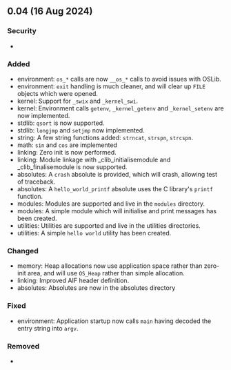 ## 0.04 (16 Aug 2024)

### Security
- 

### Added
- environment: `os_*` calls are now `__os_*` calls to avoid issues with OSLib.
- environment: `exit` handling is much cleaner, and will clear up `FILE` objects which were opened.
- kernel: Support for `_swix` and `_kernel_swi`.
- kernel: Environment calls `getenv`, `_kernel_getenv` and `_kernel_setenv` are now implemented.
- stdlib: `qsort` is now supported.
- stdlib: `longjmp` and `setjmp` now implemented.
- string: A few string functions added: `strncat`, `strspn`, `strcspn`.
- math: `sin` and `cos` are implemented
- linking: Zero init is now performed.
- linking: Module linkage with _clib_initialisemodule and _clib_finalisemodule is now supported.
- absolutes: A `crash` absolute is provided, which will crash, allowing test of traceback.
- absolutes: A `hello_world_printf` absolute uses the C library's `printf` function.
- modules: Modules are supported and live in the `modules` directory.
- modules: A simple module which will initialise and print messages has been created.
- utilities: Utilities are supported and live in the utilities directories.
- utilities: A simple `hello world` utility has been created.

### Changed
- memory: Heap allocations now use application space rather than zero-init area, and will use `OS_Heap` rather than simple allocation.
- linking: Improved AIF header definition.
- absolutes: Absolutes are now in the absolutes directory

### Fixed
- environment: Application startup now calls `main` having decoded the entry string into `argv`.

### Removed
- 
